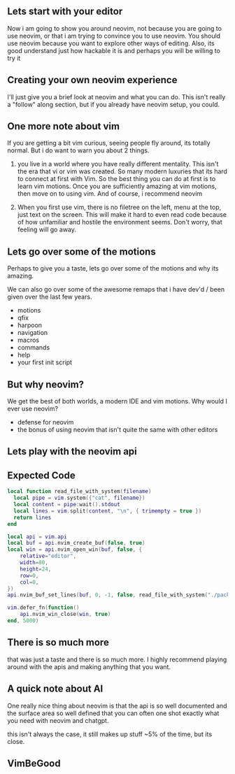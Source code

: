 ## Lets start with your editor

Now i am going to show you around neovim, not because you are going to use neovim, or that i am trying to convince you to use neovim. You should use neovim because you want to explore other ways of editing. Also, its good understand just how hackable it is and perhaps you will be willing to try it

  
  
  
  
  
  
  
  
  
  
  
  
  
  
  
  
  

## Creating your own neovim experience

I'll just give you a brief look at neovim and what you can do. This isn't really a "follow" along section, but if you already have neovim setup, you could.

  
  
  
  
  
  
  
  
  
  
  
  
  
  
  
  
  

## One more note about vim

If you are getting a bit vim curious, seeing people fly around, its totally normal. But i do want to warn you about 2 things.

1. you live in a world where you have really different mentality. This isn't the era that vi or vim was created. So many modern luxuries that its hard to connect at first with Vim. So the best thing you can do at first is to learn vim motions. Once you are sufficiently amazing at vim motions, then move on to using vim. And of course, i recommend neovim
    
2. When you first use vim, there is no filetree on the left, menu at the top, just text on the screen. This will make it hard to even read code because of how unfamiliar and hostile the environment seems. Don't worry, that feeling will go away.
    

  
  
  
  
  
  
  
  
  
  
  
  
  
  
  
  
  

## Lets go over some of the motions

Perhaps to give you a taste, lets go over some of the motions and why its amazing.

We can also go over some of the awesome remaps that i have dev'd / been given over the last few years.

- motions
- qfix
- harpoon
- navigation
- macros
- commands
- help
- your first init script

  
  
  
  
  
  
  
  
  
  
  
  
  
  
  
  
  

## But why neovim?

We get the best of both worlds, a modern IDE and vim motions. Why would I ever use neovim?

- defense for neovim
- the bonus of using neovim that isn't quite the same with other editors

  
  
  
  
  
  
  
  
  
  
  
  
  
  
  
  
  

## Lets play with the neovim api

  
  
  
  
  
  
  
  
  
  
  
  
  
  
  
  
  

## Expected Code

```lua
local function read_file_with_system(filename)
  local pipe = vim.system({"cat", filename})
  local content = pipe:wait().stdout
  local lines = vim.split(content, "\n", { trimempty = true })
  return lines
end

local api = vim.api
local buf = api.nvim_create_buf(false, true)
local win = api.nvim_open_win(buf, false, {
    relative="editor",
    width=80,
    height=24,
    row=0,
    col=0,
})
api.nvim_buf_set_lines(buf, 0, -1, false, read_file_with_system("./package.json"))

vim.defer_fn(function()
    api.nvim_win_close(win, true)
end, 5000)
```

  
  
  
  
  
  
  
  
  
  
  
  
  
  
  
  
  

## There is so much more

that was just a taste and there is so much more. I highly recommend playing around with the apis and making anything that you want.

  
  
  
  
  
  
  
  
  
  
  
  
  
  
  
  
  

## A quick note about AI

One really nice thing about neovim is that the api is so well documented and the surface area so well defined that you can often one shot exactly what you need with neovim and chatgpt.

this isn't always the case, it still makes up stuff ~5% of the time, but its close.

  
  
  
  
  
  
  
  
  
  
  
  
  
  
  
  
  

## VimBeGood